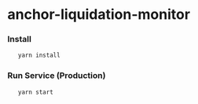 # anchor-liquidation-monitor

### Install

```bash
   yarn install
```

### Run Service (Production)
```bash
   yarn start
```
